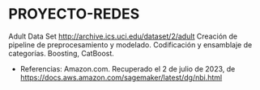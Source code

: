 # PROYECTO-REDES
Adult Data Set
http://archive.ics.uci.edu/dataset/2/adult
Creación de pipeline de preprocesamiento y modelado. Codificación y ensamblaje de
categorías. Boosting, CatBoost.

- Referencias:
  Amazon.com. Recuperado el 2 de julio de 2023, de https://docs.aws.amazon.com/sagemaker/latest/dg/nbi.html
